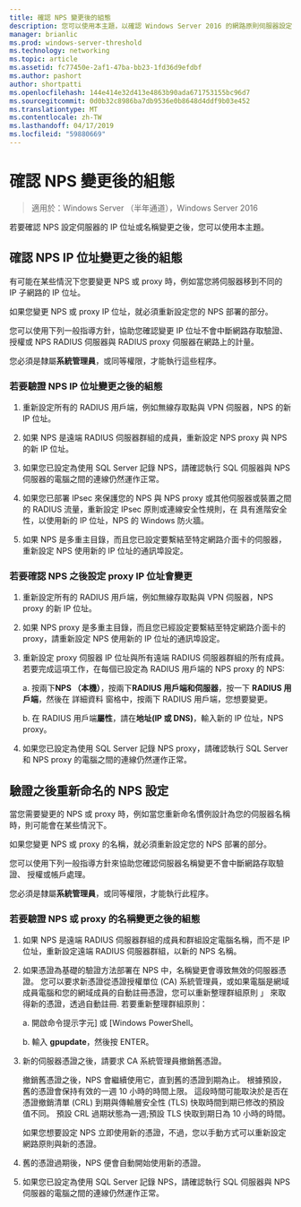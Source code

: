 ```yaml
---
title: 確認 NPS 變更後的組態
description: 您可以使用本主題，以確認 Windows Server 2016 的網路原則伺服器設定之後變更伺服器的 IP 位址或名稱。
manager: brianlic
ms.prod: windows-server-threshold
ms.technology: networking
ms.topic: article
ms.assetid: fc77450e-2af1-47ba-bb23-1fd36d9efdbf
ms.author: pashort
author: shortpatti
ms.openlocfilehash: 144e414e32d413e4863b90ada671753155bc96d7
ms.sourcegitcommit: 0d0b32c8986ba7db9536e0b8648d4ddf9b03e452
ms.translationtype: MT
ms.contentlocale: zh-TW
ms.lasthandoff: 04/17/2019
ms.locfileid: "59880669"
---
```

# <a name="verify-configuration-after-nps-changes"></a>確認 NPS 變更後的組態

>適用於：Windows Server （半年通道），Windows Server 2016

若要確認 NPS 設定伺服器的 IP 位址或名稱變更之後，您可以使用本主題。

## <a name="verify-configuration-after-an-nps-ip-address-change"></a>確認 NPS IP 位址變更之後的組態

有可能在某些情況下您要變更 NPS 或 proxy 時，例如當您將伺服器移到不同的 IP 子網路的 IP 位址。 

如果您變更 NPS 或 proxy IP 位址，就必須重新設定您的 NPS 部署的部分。 

您可以使用下列一般指導方針，協助您確認變更 IP 位址不會中斷網路存取驗證、 授權或 NPS RADIUS 伺服器與 RADIUS proxy 伺服器在網路上的計量。

您必須是隸屬**系統管理員**，或同等權限，才能執行這些程序。

### <a name="to-verify-configuration-after-an-nps-ip-address-change"></a>若要驗證 NPS IP 位址變更之後的組態

1. 重新設定所有的 RADIUS 用戶端，例如無線存取點與 VPN 伺服器，NPS 的新 IP 位址。

2. 如果 NPS 是遠端 RADIUS 伺服器群組的成員，重新設定 NPS proxy 與 NPS 的新 IP 位址。

3. 如果您已設定為使用 SQL Server 記錄 NPS，請確認執行 SQL 伺服器與 NPS 伺服器的電腦之間的連線仍然運作正常。

4. 如果您已部署 IPsec 來保護您的 NPS 與 NPS proxy 或其他伺服器或裝置之間的 RADIUS 流量，重新設定 IPsec 原則或連線安全性規則，在 具有進階安全性，以使用新的 IP 位址，NPS 的 Windows 防火牆。

5. 如果 NPS 是多重主目錄，而且您已設定要繫結至特定網路介面卡的伺服器，重新設定 NPS 使用新的 IP 位址的通訊埠設定。

### <a name="to-verify-configuration-after-an-nps-proxy-ip-address-change"></a>若要確認 NPS 之後設定 proxy IP 位址會變更

1. 重新設定所有的 RADIUS 用戶端，例如無線存取點與 VPN 伺服器，NPS proxy 的新 IP 位址。

2. 如果 NPS proxy 是多重主目錄，而且您已經設定要繫結至特定網路介面卡的 proxy，請重新設定 NPS 使用新的 IP 位址的通訊埠設定。

3. 重新設定 proxy 伺服器 IP 位址與所有遠端 RADIUS 伺服器群組的所有成員。 若要完成這項工作，在每個已設定為 RADIUS 用戶端的 NPS proxy 的 NPS:

    a. 按兩下**NPS （本機）**，按兩下**RADIUS 用戶端和伺服器**，按一下  **RADIUS 用戶端**，然後在 詳細資料 窗格中，按兩下 RADIUS 用戶端，您想要變更。

    b. 在 RADIUS 用戶端**屬性**，請在**地址\(IP 或 DNS\)**，輸入新的 IP 位址，NPS proxy。

4. 如果您已設定為使用 SQL Server 記錄 NPS proxy，請確認執行 SQL Server 和 NPS proxy 的電腦之間的連線仍然運作正常。

## <a name="verify-configuration-after-renaming-an-nps"></a>驗證之後重新命名的 NPS 設定

當您需要變更的 NPS 或 proxy 時，例如當您重新命名慣例設計為您的伺服器名稱時，則可能會在某些情況下。

如果您變更 NPS 或 proxy 的名稱，就必須重新設定您的 NPS 部署的部分。 

您可以使用下列一般指導方針來協助您確認伺服器名稱變更不會中斷網路存取驗證、 授權或帳戶處理。

您必須是隸屬**系統管理員**，或同等權限，才能執行此程序。

### <a name="to-verify-configuration-after-an-nps-or-proxy-name-change"></a>若要驗證 NPS 或 proxy 的名稱變更之後的組態

1. 如果 NPS 是遠端 RADIUS 伺服器群組的成員和群組設定電腦名稱，而不是 IP 位址，重新設定遠端 RADIUS 伺服器群組，以新的 NPS 名稱。

2. 如果憑證為基礎的驗證方法部署在 NPS 中，名稱變更會導致無效的伺服器憑證。 您可以要求新憑證從憑證授權單位 (CA) 系統管理員，或如果電腦是網域成員電腦和您的網域成員的自動註冊憑證，您可以重新整理群組原則 」 來取得新的憑證，透過自動註冊. 若要重新整理群組原則：

    a. 開啟命令提示字元] 或 [Windows PowerShell。

    b. 輸入 **gpupdate**，然後按 ENTER。


3. 新的伺服器憑證之後，請要求 CA 系統管理員撤銷舊憑證。 

     撤銷舊憑證之後，NPS 會繼續使用它，直到舊的憑證到期為止。 根據預設，舊的憑證會保持有效的一週 10 小時的時間上限。 這段時間可能取決於是否在憑證撤銷清單 (CRL) 到期與傳輸層安全性 (TLS) 快取時間到期已修改的預設值不同。 預設 CRL 過期狀態為一週;預設 TLS 快取到期日為 10 小時的時間。 

     如果您想要設定 NPS 立即使用新的憑證，不過，您以手動方式可以重新設定網路原則與新的憑證。

4. 舊的憑證過期後，NPS 便會自動開始使用新的憑證。 

5. 如果您已設定為使用 SQL Server 記錄 NPS，請確認執行 SQL 伺服器與 NPS 伺服器的電腦之間的連線仍然運作正常。

